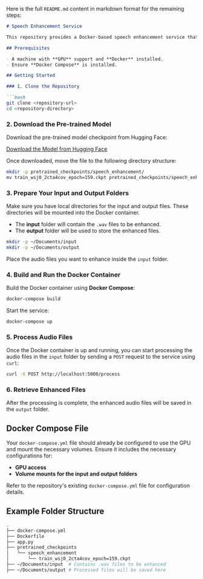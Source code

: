 Here is the full `README.md` content in markdown format for the remaining steps:

```markdown
# Speech Enhancement Service

This repository provides a Docker-based speech enhancement service that uses GPU for processing. The service takes `.wav` audio files from the input folder, enhances them, and outputs the processed files to the output folder.

## Prerequisites

- A machine with **GPU** support and **Docker** installed.
- Ensure **Docker Compose** is installed.

## Getting Started

### 1. Clone the Repository

```bash
git clone <repository-url>
cd <repository-directory>
```

### 2. Download the Pre-trained Model

Download the pre-trained model checkpoint from Hugging Face:

[Download the Model from Hugging Face](https://huggingface.co/sp-uhh/speech-enhancement-sgmse/resolve/main/pretrained_checkpoints/speech_enhancement/train_wsj0_2cta4cov_epoch%3D159.ckpt)

Once downloaded, move the file to the following directory structure:

```bash
mkdir -p pretrained_checkpoints/speech_enhancement/
mv train_wsj0_2cta4cov_epoch=159.ckpt pretrained_checkpoints/speech_enhancement/
```

### 3. Prepare Your Input and Output Folders

Make sure you have local directories for the input and output files. These directories will be mounted into the Docker container.

- The **input** folder will contain the `.wav` files to be enhanced.
- The **output** folder will be used to store the enhanced files.

```bash
mkdir -p ~/Documents/input
mkdir -p ~/Documents/output
```

Place the audio files you want to enhance inside the `input` folder.

### 4. Build and Run the Docker Container

Build the Docker container using **Docker Compose**:

```bash
docker-compose build
```

Start the service:

```bash
docker-compose up
```

### 5. Process Audio Files

Once the Docker container is up and running, you can start processing the audio files in the `input` folder by sending a `POST` request to the service using `curl`:

```bash
curl -X POST http://localhost:5000/process
```

### 6. Retrieve Enhanced Files

After the processing is complete, the enhanced audio files will be saved in the `output` folder.

## Docker Compose File

Your `docker-compose.yml` file should already be configured to use the GPU and mount the necessary volumes. Ensure it includes the necessary configurations for:

- **GPU access**
- **Volume mounts for the input and output folders**

Refer to the repository's existing `docker-compose.yml` file for configuration details.

## Example Folder Structure

```bash
.
├── docker-compose.yml
├── Dockerfile
├── app.py
├── pretrained_checkpoints
│   └── speech_enhancement
│       └── train_wsj0_2cta4cov_epoch=159.ckpt
├── ~/Documents/input  # Contains .wav files to be enhanced
├── ~/Documents/output # Processed files will be saved here
```
```

